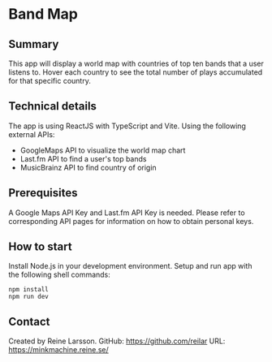 # Band Map

## Summary

This app will display a world map with countries of top ten bands that a user listens to. Hover each country to see the total number of plays accumulated for that specific country.

## Technical details

The app is using ReactJS with TypeScript and Vite.
Using the following external APIs:

-   GoogleMaps API to visualize the world map chart
-   Last.fm API to find a user's top bands
-   MusicBrainz API to find country of origin

## Prerequisites

A Google Maps API Key and Last.fm API Key is needed.
Please refer to corresponding API pages for information on how to obtain personal keys.

## How to start

Install Node.js in your development environment.
Setup and run app with the following shell commands:

```
npm install
npm run dev
```

## Contact

Created by Reine Larsson.
GitHub: https://github.com/reilar
URL: https://minkmachine.reine.se/
